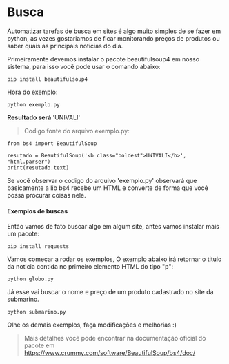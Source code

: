 Busca
====

Automatizar tarefas de busca em sites é algo muito simples de se fazer em python, as vezes gostariamos de ficar monitorando preços de produtos ou saber quais as principais noticias do dia.

Primeiramente devemos instalar o pacote beautifulsoup4 em nosso sistema, para isso você pode usar o comando abaixo:

	pip install beautifulsoup4

Hora do exemplo:

	python exemplo.py

**Resultado será** 'UNIVALI'

> Codigo fonte do arquivo exemplo.py:
	
	from bs4 import BeautifulSoup

	resutado = BeautifulSoup('<b class="boldest">UNIVALI</b>', "html.parser")
	print(resutado.text)

Se você observar o codigo do arquivo 'exemplo.py' observará que basicamente a lib bs4 recebe um HTML e converte de forma que você possa procurar coisas nele.


#### Exemplos de buscas

Então vamos de fato buscar algo em algum site, antes vamos instalar mais um pacote:

	pip install requests

Vamos começar a rodar os exemplos, O exemplo abaixo irá retornar o titulo da noticia contida no primeiro elemento HTML do tipo "p":

	python globo.py


Já esse vai buscar o nome e preço de um produto cadastrado no site da submarino.

	python submarino.py

Olhe os demais exemplos, faça modificações e melhorias :)

>Mais detalhes você pode encontrar na documentação oficial do pacote em https://www.crummy.com/software/BeautifulSoup/bs4/doc/